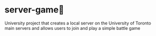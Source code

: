 # server-game🎲
University project that creates a local server on the University of Toronto main servers and allows users to join and play a simple battle game
